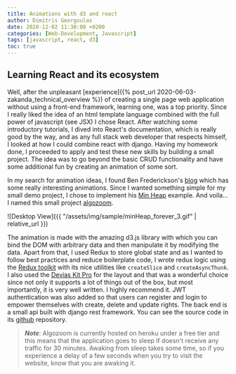 ```yaml
---
title: Animations with d3 and react 
author: Dimitris Georgoulas
date: 2020-12-02 11:30:00 +0200
categories: [Web-Development, Javascript]
tags: [javascript, react, d3]
toc: true
---
```


## Learning React and its ecosystem
Well, after the unpleasant [experience]({% post_url 2020-06-03-zakanda_technical_overview %}) of creating a 
single page web application without using a front-end framework, learning one, was a top priority. Since I really liked 
the idea of an html template language combined with the full power of javascript (see JSX) I chose React. After watching 
some introductory tutorials, I dived into React's documentation, which is really good by the way, and as any 
full stack web developer that respects himself, I looked at how I could combine react with django. 
Having my homework done, I proceeded to apply and test these new skills by building a small project. The idea
was to go beyond the basic CRUD functionality and have some additional fun by creating an animation of some sort. 

In my search for animation ideas, I found Ben Frederickson's [blog](http://www.benfrederickson.com/blog/) 
which has some really interesting animations. Since I wanted something simple for my small demo project, I chose to 
implement his [Min Heap](http://www.benfrederickson.com/heap-visualization/) example. And voila... 
I named this small project [algozoom](http://algozoom.com/).

 ![Desktop View]({{ "/assets/img/sample/minHeap_forever_3.gif" | relative_url }}) 
 
The animation is made with the amazing d3.js library with which you can bind the DOM with arbitrary data 
and then manipulate it by modifying the data. Apart from that, 
I used Redux to store global state and as I wanted to follow best practices and reduce boilerplate code, I wrote redux logic using the 
[Redux toolkit](https://redux-toolkit.js.org/) with its nice utilities like `createSlice` and `createAsyncThunk`. 
I also used the [Devias Kit Pro](https://material-ui.com/store/items/devias-kit-pro/) for the layout and that was a 
wonderful choice since not only it supports a lot of things out of the box, but most importantly, it is very well written. 
I highly recommend it. JWT authentication was also added so that users can register and login to empower themselves 
with create, delete and update rights. The back end is a small api built with django rest framework.
You can see the source code in its [github](https://github.com/dimyG/algorithms_project) repository. 

> ***Note***: Algozoom is currently hosted on heroku under a free tier and this means that the application goes
> to sleep if doesn't receive any traffic for 30 minutes. Awaking from sleep takes some time, so if you experience a delay 
> of a few seconds when you try to visit the website, know that you are awaking it. 





